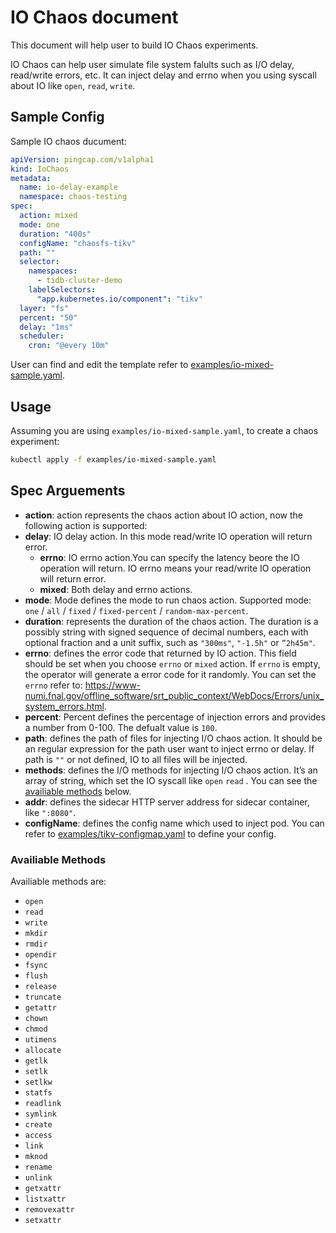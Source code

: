 # IO Chaos document

This document will help user to build IO Chaos experiments. 

IO Chaos can help user simulate file system falults such as I/O delay, read/write errors, etc. It can inject delay and errno when you using syscall about IO like `open`, `read`, `write`. 

## Sample Config

Sample IO chaos ducument:

```yaml
apiVersion: pingcap.com/v1alpha1
kind: IoChaos
metadata:
  name: io-delay-example
  namespace: chaos-testing
spec:
  action: mixed
  mode: one
  duration: "400s"
  configName: "chaosfs-tikv"
  path: ""
  selector:
    namespaces:
      - tidb-cluster-demo
    labelSelectors:
      "app.kubernetes.io/component": "tikv"
  layer: "fs"
  percent: "50"
  delay: "1ms"
  scheduler:
    cron: "@every 10m"	
```

User can find and edit the template refer to [examples/io-mixed-sample.yaml](../examples/io-mixed-sample.yaml).

## Usage

Assuming you are using `examples/io-mixed-sample.yaml`, to create a chaos experiment:

```bash
kubectl apply -f examples/io-mixed-sample.yaml
```

## Spec Arguements

* **action**: action represents the chaos action about IO action, now the following action is supported:
* **delay**: IO delay action. In this mode read/write IO operation will return error.
  * **errno**: IO errno action.You can specify the latency beore the IO operation will return. IO errno means your read/write IO operation will return error.
  * **mixed**: Both delay and errno actions.
* **mode**: Mode defines the mode to run chaos action. Supported mode: `one` / `all` / `fixed` / `fixed-percent` / `random-max-percent`.
* **duration**: represents the duration of the chaos action. The duration is a possibly string with signed sequence of decimal numbers,  each with optional fraction and a unit suffix, such as `"300ms"`, `"-1.5h"` or `”2h45m"`.
* **errno**: defines the error code that returned by IO action. This field should be set when you choose `errno`  or `mixed` action. If `errno` is empty, the operator will generate a error code for it randomly. You can set the `errno` refer to: https://www-numi.fnal.gov/offline_software/srt_public_context/WebDocs/Errors/unix_system_errors.html.
* **percent**: Percent defines the percentage of injection errors and provides a number from 0-100. The defualt value is `100`.
* **path**: defines the path of files for injecting I/O chaos action. It should be an regular expression for the path user want to inject errno or delay. If path is `""` or not defined, IO to all files will be injected.
* **methods**: defines the I/O methods for injecting I/O chaos action. It’s an array of string, which set the IO syscall like `open` `read` . You can see the [availiable methods](#availiable-methods) below.
* **addr**: defines the sidecar HTTP server address for sidecar container, like `":8080"`.
* **configName**: defines the config name which used to inject pod. You can refer to [examples/tikv-configmap.yaml](../examples/tikv-configmap.yaml) to define your config.

### Availiable Methods

Availiable methods are:

* `open`
* `read`
* `write`
* `mkdir`
* `rmdir`
* `opendir`
* `fsync`
* `flush`
* `release`
* `truncate`
* `getattr`
* `chown`
* `chmod`
* `utimens`
* `allocate`
* `getlk`
* `setlk`
* `setlkw`
* `statfs`
* `readlink`
* `symlink`
* `create`
* `access`
* `link`
* `mknod`
* `rename`
* `unlink`
* `getxattr`
* `listxattr`
* `removexattr`
* `setxattr`